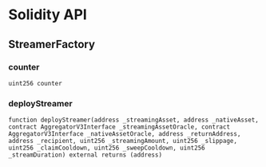# Solidity API

## StreamerFactory

### counter

```solidity
uint256 counter
```

### deployStreamer

```solidity
function deployStreamer(address _streamingAsset, address _nativeAsset, contract AggregatorV3Interface _streamingAssetOracle, contract AggregatorV3Interface _nativeAssetOracle, address _returnAddress, address _recipient, uint256 _streamingAmount, uint256 _slippage, uint256 _claimCooldown, uint256 _sweepCooldown, uint256 _streamDuration) external returns (address)
```

